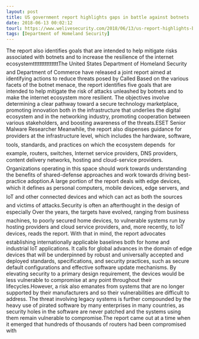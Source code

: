 ```yaml
---
layout: post
title: US government report highlights gaps in battle against botnets
date: 2018-06-13 00:02:12
tourl: https://www.welivesecurity.com/2018/06/13/us-report-highlights-battle-botnets/
tags: [Department of Homeland Security]
---
```

The report also identifies goals that are intended to help mitigate risks associated with botnets and to increase the resilience of the internet ecosystemtttttttttttttttThe United States Department of Homeland Security and Department of Commerce have released a joint report aimed at identifying actions to reduce threats posed by Called Based on the various facets of the botnet menace, the report identifies five goals that are intended to help mitigate the risk of attacks unleashed by botnets and to make the internet ecosystem more resilient. The objectives involve determining a clear pathway toward a secure technology marketplace, promoting innovation both in the infrastructure that underlies the digital ecosystem and in the networking industry, promoting cooperation between various stakeholders, and boosting awareness of the threats.ESET Senior Malware Researcher Meanwhile, the report also dispenses guidance for providers at the infrastructure level, which includes the hardware, software, tools, standards, and practices on which the ecosystem depends  for example, routers, switches, Internet service providers, DNS providers, content delivery networks, hosting and cloud-service providers. Organizations operating in this space should work towards understanding the benefits of shared-defense approaches and work towards driving best-practice adoption.A large portion of the report deals with edge devices, which it defines as personal computers, mobile devices, edge servers, and IoT and other connected devices and which can act as both the sources and victims of attacks.Security is often an afterthought in the design of especially Over the years, the targets have evolved, ranging from business machines, to poorly secured home devices, to vulnerable systems run by hosting providers and cloud service providers, and, more recently, to IoT devices, reads the report. With that in mind, the report advocates establishing internationally applicable baselines both for home and industrial IoT applications. It calls for global advances in the domain of edge devices that will be underpinned by robust and universally accepted and deployed standards, specifications, and security practices, such as secure default configurations and effective software update mechanisms. By elevating security to a primary design requirement, the devices would be less vulnerable to compromise at any point throughout their lifecycles.However, a risk also emanates from systems that are no longer supported by their manufacturers and so their vulnerabilities are difficult to address. The threat involving legacy systems is further compounded by the heavy use of pirated software by many enterprises in many countries, as security holes in the software are never patched and the systems using them remain vulnerable to compromise.The report came out at a time when it emerged that hundreds of thousands of routers had been compromised with 
